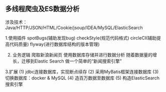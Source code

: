 ## 多线程爬虫及ES数据分析

涉及技术：Java/HTTP/JSON/HTML/Cookie/jsoup/IDEA/MySQL/ElasticSearch

1.使用插件
spotBugs(辅助发现bug)
checkStyle(规范代码格式)
circleCI(辅助提高代码质量)
flyway(进行数据库结构的版本管理)

2. 业务逻辑
爬取新浪新闻页
使用数据库存储并进行数据分析
随着数据量的增长，迁移到Elastic Search
做一个简单的“新闻搜索引擎”

3.扩展
(1) jdbc连接数据库，实现断点续存
(2) 采用MyBatis框架连接数据库
(3) 切换数据库：docker & MySQL
(4) 造百万数据至数据库
(5) 构造ElasticSearch搜索引擎